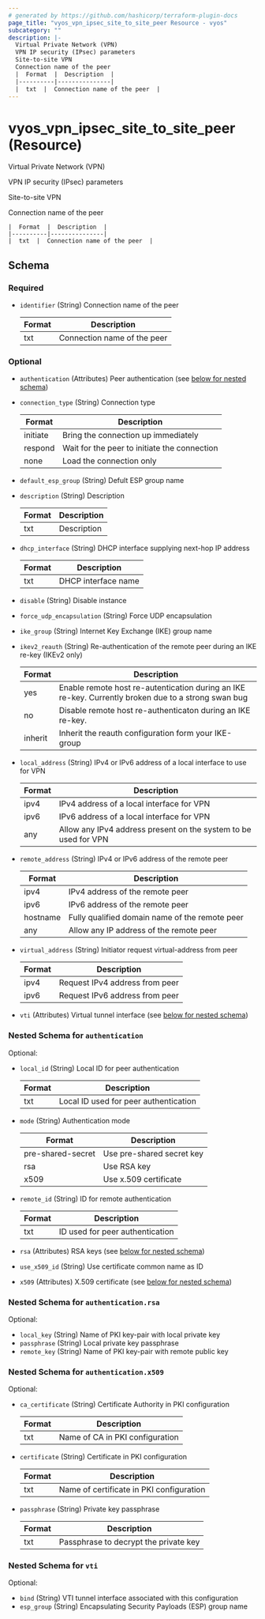 ```yaml
---
# generated by https://github.com/hashicorp/terraform-plugin-docs
page_title: "vyos_vpn_ipsec_site_to_site_peer Resource - vyos"
subcategory: ""
description: |-
  Virtual Private Network (VPN)
  VPN IP security (IPsec) parameters
  Site-to-site VPN
  Connection name of the peer
  |  Format  |  Description  |
  |----------|---------------|
  |  txt  |  Connection name of the peer  |
---
```


# vyos_vpn_ipsec_site_to_site_peer (Resource)

Virtual Private Network (VPN)

VPN IP security (IPsec) parameters

Site-to-site VPN

Connection name of the peer

    |  Format  |  Description  |
    |----------|---------------|
    |  txt  |  Connection name of the peer  |



<!-- schema generated by tfplugindocs -->
## Schema

### Required

- `identifier` (String) Connection name of the peer

    |  Format  |  Description  |
    |----------|---------------|
    |  txt  |  Connection name of the peer  |

### Optional

- `authentication` (Attributes) Peer authentication (see [below for nested schema](#nestedatt--authentication))
- `connection_type` (String) Connection type

    |  Format  |  Description  |
    |----------|---------------|
    |  initiate  |  Bring the connection up immediately  |
    |  respond  |  Wait for the peer to initiate the connection  |
    |  none  |  Load the connection only  |
- `default_esp_group` (String) Defult ESP group name
- `description` (String) Description

    |  Format  |  Description  |
    |----------|---------------|
    |  txt  |  Description  |
- `dhcp_interface` (String) DHCP interface supplying next-hop IP address

    |  Format  |  Description  |
    |----------|---------------|
    |  txt  |  DHCP interface name  |
- `disable` (String) Disable instance
- `force_udp_encapsulation` (String) Force UDP encapsulation
- `ike_group` (String) Internet Key Exchange (IKE) group name
- `ikev2_reauth` (String) Re-authentication of the remote peer during an IKE re-key (IKEv2 only)

    |  Format  |  Description  |
    |----------|---------------|
    |  yes  |  Enable remote host re-autentication during an IKE re-key. Currently broken due to a strong swan bug  |
    |  no  |  Disable remote host re-authenticaton during an IKE re-key.  |
    |  inherit  |  Inherit the reauth configuration form your IKE-group  |
- `local_address` (String) IPv4 or IPv6 address of a local interface to use for VPN

    |  Format  |  Description  |
    |----------|---------------|
    |  ipv4  |  IPv4 address of a local interface for VPN  |
    |  ipv6  |  IPv6 address of a local interface for VPN  |
    |  any  |  Allow any IPv4 address present on the system to be used for VPN  |
- `remote_address` (String) IPv4 or IPv6 address of the remote peer

    |  Format  |  Description  |
    |----------|---------------|
    |  ipv4  |  IPv4 address of the remote peer  |
    |  ipv6  |  IPv6 address of the remote peer  |
    |  hostname  |  Fully qualified domain name of the remote peer  |
    |  any  |  Allow any IP address of the remote peer  |
- `virtual_address` (String) Initiator request virtual-address from peer

    |  Format  |  Description  |
    |----------|---------------|
    |  ipv4  |  Request IPv4 address from peer  |
    |  ipv6  |  Request IPv6 address from peer  |
- `vti` (Attributes) Virtual tunnel interface (see [below for nested schema](#nestedatt--vti))

<a id="nestedatt--authentication"></a>
### Nested Schema for `authentication`

Optional:

- `local_id` (String) Local ID for peer authentication

    |  Format  |  Description  |
    |----------|---------------|
    |  txt  |  Local ID used for peer authentication  |
- `mode` (String) Authentication mode

    |  Format  |  Description  |
    |----------|---------------|
    |  pre-shared-secret  |  Use pre-shared secret key  |
    |  rsa  |  Use RSA key  |
    |  x509  |  Use x.509 certificate  |
- `remote_id` (String) ID for remote authentication

    |  Format  |  Description  |
    |----------|---------------|
    |  txt  |  ID used for peer authentication  |
- `rsa` (Attributes) RSA keys (see [below for nested schema](#nestedatt--authentication--rsa))
- `use_x509_id` (String) Use certificate common name as ID
- `x509` (Attributes) X.509 certificate (see [below for nested schema](#nestedatt--authentication--x509))

<a id="nestedatt--authentication--rsa"></a>
### Nested Schema for `authentication.rsa`

Optional:

- `local_key` (String) Name of PKI key-pair with local private key
- `passphrase` (String) Local private key passphrase
- `remote_key` (String) Name of PKI key-pair with remote public key


<a id="nestedatt--authentication--x509"></a>
### Nested Schema for `authentication.x509`

Optional:

- `ca_certificate` (String) Certificate Authority in PKI configuration

    |  Format  |  Description  |
    |----------|---------------|
    |  txt  |  Name of CA in PKI configuration  |
- `certificate` (String) Certificate in PKI configuration

    |  Format  |  Description  |
    |----------|---------------|
    |  txt  |  Name of certificate in PKI configuration  |
- `passphrase` (String) Private key passphrase

    |  Format  |  Description  |
    |----------|---------------|
    |  txt  |  Passphrase to decrypt the private key  |



<a id="nestedatt--vti"></a>
### Nested Schema for `vti`

Optional:

- `bind` (String) VTI tunnel interface associated with this configuration
- `esp_group` (String) Encapsulating Security Payloads (ESP) group name
